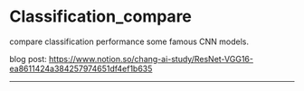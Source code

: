 # Classification_compare
compare classification performance some famous CNN models. 

blog post: https://www.notion.so/chang-ai-study/ResNet-VGG16-ea8611424a384257974651df4ef1b635

---

